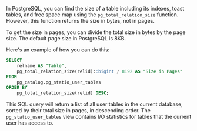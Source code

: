 In PostgreSQL, you can find the size of a table 
including its indexes, toast tables, and free space map 
using the `pg_total_relation_size` function. However, 
this function returns the size in bytes, not in pages.

To get the size in pages, you can divide the 
total size in bytes by the page size. The default page size 
in PostgreSQL is 8KB.

Here's an example of how you can do this:

```sql
SELECT 
    relname AS "Table",
    pg_total_relation_size(relid)::bigint / 8192 AS "Size in Pages"
FROM 
    pg_catalog.pg_statio_user_tables
ORDER BY 
    pg_total_relation_size(relid) DESC;
```

This SQL query will return a list of all user tables 
in the current database, sorted by their total size in 
pages, in descending order. The `pg_statio_user_tables` view 
contains I/O statistics for tables that the current user has access to.